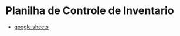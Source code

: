 # Planilha de Controle de Inventario
- [google sheets](https://docs.google.com/spreadsheets/d/1euep9kV7GqMBjDmTRCSgvLx4-rU9UsICS70te1qCnOs/edit?usp=sharing)
